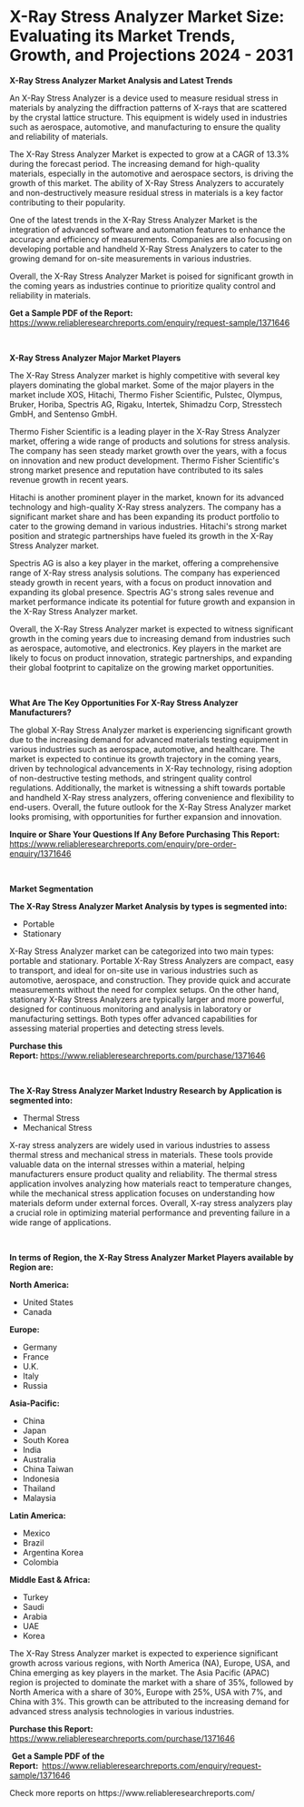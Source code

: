 <p><h1>X-Ray Stress Analyzer Market Size: Evaluating its Market Trends, Growth, and Projections 2024 - 2031</h1></p><p><strong>X-Ray Stress Analyzer Market Analysis and Latest Trends</strong></p>
<p><p>An X-Ray Stress Analyzer is a device used to measure residual stress in materials by analyzing the diffraction patterns of X-rays that are scattered by the crystal lattice structure. This equipment is widely used in industries such as aerospace, automotive, and manufacturing to ensure the quality and reliability of materials.</p><p>The X-Ray Stress Analyzer Market is expected to grow at a CAGR of 13.3% during the forecast period. The increasing demand for high-quality materials, especially in the automotive and aerospace sectors, is driving the growth of this market. The ability of X-Ray Stress Analyzers to accurately and non-destructively measure residual stress in materials is a key factor contributing to their popularity.</p><p>One of the latest trends in the X-Ray Stress Analyzer Market is the integration of advanced software and automation features to enhance the accuracy and efficiency of measurements. Companies are also focusing on developing portable and handheld X-Ray Stress Analyzers to cater to the growing demand for on-site measurements in various industries.</p><p>Overall, the X-Ray Stress Analyzer Market is poised for significant growth in the coming years as industries continue to prioritize quality control and reliability in materials.</p></p>
<p><strong>Get a Sample PDF of the Report:&nbsp;</strong> <a href="https://www.reliableresearchreports.com/enquiry/request-sample/1371646">https://www.reliableresearchreports.com/enquiry/request-sample/1371646</a></p>
<p>&nbsp;</p>
<p><strong>X-Ray Stress Analyzer Major Market Players</strong></p>
<p><p>The X-Ray Stress Analyzer market is highly competitive with several key players dominating the global market. Some of the major players in the market include XOS, Hitachi, Thermo Fisher Scientific, Pulstec, Olympus, Bruker, Horiba, Spectris AG, Rigaku, Intertek, Shimadzu Corp, Stresstech GmbH, and Sentenso GmbH.</p><p>Thermo Fisher Scientific is a leading player in the X-Ray Stress Analyzer market, offering a wide range of products and solutions for stress analysis. The company has seen steady market growth over the years, with a focus on innovation and new product development. Thermo Fisher Scientific's strong market presence and reputation have contributed to its sales revenue growth in recent years.</p><p>Hitachi is another prominent player in the market, known for its advanced technology and high-quality X-Ray stress analyzers. The company has a significant market share and has been expanding its product portfolio to cater to the growing demand in various industries. Hitachi's strong market position and strategic partnerships have fueled its growth in the X-Ray Stress Analyzer market.</p><p>Spectris AG is also a key player in the market, offering a comprehensive range of X-Ray stress analysis solutions. The company has experienced steady growth in recent years, with a focus on product innovation and expanding its global presence. Spectris AG's strong sales revenue and market performance indicate its potential for future growth and expansion in the X-Ray Stress Analyzer market.</p><p>Overall, the X-Ray Stress Analyzer market is expected to witness significant growth in the coming years due to increasing demand from industries such as aerospace, automotive, and electronics. Key players in the market are likely to focus on product innovation, strategic partnerships, and expanding their global footprint to capitalize on the growing market opportunities.</p></p>
<p>&nbsp;</p>
<p><strong>What Are The Key Opportunities For X-Ray Stress Analyzer Manufacturers?</strong></p>
<p><p>The global X-Ray Stress Analyzer market is experiencing significant growth due to the increasing demand for advanced materials testing equipment in various industries such as aerospace, automotive, and healthcare. The market is expected to continue its growth trajectory in the coming years, driven by technological advancements in X-Ray technology, rising adoption of non-destructive testing methods, and stringent quality control regulations. Additionally, the market is witnessing a shift towards portable and handheld X-Ray stress analyzers, offering convenience and flexibility to end-users. Overall, the future outlook for the X-Ray Stress Analyzer market looks promising, with opportunities for further expansion and innovation.</p></p>
<p><strong>Inquire or Share Your Questions If Any Before Purchasing This Report:</strong> <a href="https://www.reliableresearchreports.com/enquiry/pre-order-enquiry/1371646">https://www.reliableresearchreports.com/enquiry/pre-order-enquiry/1371646</a></p>
<p>&nbsp;</p>
<p><strong>Market Segmentation</strong></p>
<p><strong>The X-Ray Stress Analyzer Market Analysis by types is segmented into:</strong></p>
<p><ul><li>Portable</li><li>Stationary</li></ul></p>
<p><p>X-Ray Stress Analyzer market can be categorized into two main types: portable and stationary. Portable X-Ray Stress Analyzers are compact, easy to transport, and ideal for on-site use in various industries such as automotive, aerospace, and construction. They provide quick and accurate measurements without the need for complex setups. On the other hand, stationary X-Ray Stress Analyzers are typically larger and more powerful, designed for continuous monitoring and analysis in laboratory or manufacturing settings. Both types offer advanced capabilities for assessing material properties and detecting stress levels.</p></p>
<p><strong>Purchase this Report:&nbsp;</strong><a href="https://www.reliableresearchreports.com/purchase/1371646">https://www.reliableresearchreports.com/purchase/1371646</a></p>
<p>&nbsp;</p>
<p><strong>The X-Ray Stress Analyzer Market Industry Research by Application is segmented into:</strong></p>
<p><ul><li>Thermal Stress</li><li>Mechanical Stress</li></ul></p>
<p><p>X-ray stress analyzers are widely used in various industries to assess thermal stress and mechanical stress in materials. These tools provide valuable data on the internal stresses within a material, helping manufacturers ensure product quality and reliability. The thermal stress application involves analyzing how materials react to temperature changes, while the mechanical stress application focuses on understanding how materials deform under external forces. Overall, X-ray stress analyzers play a crucial role in optimizing material performance and preventing failure in a wide range of applications.</p></p>
<p>&nbsp;</p>
<p><strong>In terms of Region, the X-Ray Stress Analyzer Market Players available by Region are:</strong></p>
<p>
    <p> <strong> North America: </strong>
        <ul>
            <li>United States</li>
            <li>Canada</li>
        </ul>
        </p> 
    <p> <strong> Europe: </strong>
        <ul>
            <li>Germany</li>
            <li>France</li>
            <li>U.K.</li>
            <li>Italy</li>
            <li>Russia</li>
        </ul>
        </p> 
    <p> <strong> Asia-Pacific: </strong>
        <ul>
            <li>China</li>
            <li>Japan</li>
            <li>South Korea</li>
            <li>India</li>
            <li>Australia</li>
            <li>China Taiwan</li>
            <li>Indonesia</li>
            <li>Thailand</li>
            <li>Malaysia</li>
        </ul>
        </p> 
    <p> <strong> Latin America: </strong>
        <ul>
            <li>Mexico</li>
            <li>Brazil</li>
            <li>Argentina Korea</li>
            <li>Colombia</li>
        </ul>
        </p> 
    <p> <strong> Middle East & Africa: </strong>
        <ul>
            <li>Turkey</li>
            <li>Saudi</li>
            <li>Arabia</li>
            <li>UAE</li>
            <li>Korea</li>
        </ul>
    </p>
    </p>
<p><p>The X-Ray Stress Analyzer market is expected to experience significant growth across various regions, with North America (NA), Europe, USA, and China emerging as key players in the market. The Asia Pacific (APAC) region is projected to dominate the market with a share of 35%, followed by North America with a share of 30%, Europe with 25%, USA with 7%, and China with 3%. This growth can be attributed to the increasing demand for advanced stress analysis technologies in various industries.</p></p>
<p><strong>Purchase this Report: </strong><a href="https://www.reliableresearchreports.com/purchase/1371646">https://www.reliableresearchreports.com/purchase/1371646</a></p>
<p>&nbsp;<strong>Get a Sample PDF of the Report:&nbsp;&nbsp;</strong><a href="https://www.reliableresearchreports.com/enquiry/request-sample/1371646">https://www.reliableresearchreports.com/enquiry/request-sample/1371646</a></p>
<p><strong></strong></p>
<p>Check more reports on https://www.reliableresearchreports.com/</p>